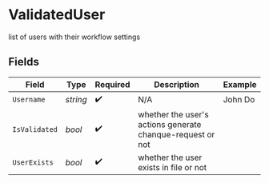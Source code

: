 # ValidatedUser

list of users with their workflow settings


## Fields

| Field                                                      | Type                                                       | Required                                                   | Description                                                | Example                                                    |
| ---------------------------------------------------------- | ---------------------------------------------------------- | ---------------------------------------------------------- | ---------------------------------------------------------- | ---------------------------------------------------------- |
| `Username`                                                 | *string*                                                   | :heavy_check_mark:                                         | N/A                                                        | John Do                                                    |
| `IsValidated`                                              | *bool*                                                     | :heavy_check_mark:                                         | whether the user's actions generate chanque-request or not |                                                            |
| `UserExists`                                               | *bool*                                                     | :heavy_check_mark:                                         | whether the user exists in file or not                     |                                                            |